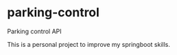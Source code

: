 # parking-control
Parking control API 

This is a personal project to improve my springboot skills.

